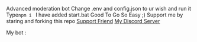 Advanced moderation bot 
Change .env and config.json to ur wish and run it 
Type`npm i `
I have added start.bat 
Good To Go So Easy ;)
Support me by staring and forking this repo
[Support Friend](https://discord.gg/xTMeGqpKqc)
[My Discord Server](https://dsc.gg/csdevs)

My bot :

